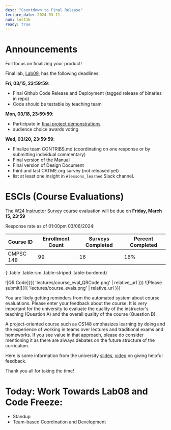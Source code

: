 ```yaml
---
desc: "Countdown to Final Release"
lecture_date: 2024-03-11
num: lect16
ready: true
---
```


# Announcements

Full focus on finalizing your product! 

Final lab, [Lab09](https://ucsb-cs148.github.io/w24/lab/lab09/), has the following deadlines: 

**Fri, 03/15, 23:59:59**: 

* Final Github Code Release and Deployment (tagged release of binaries in repo)
* Code should be testable by teaching team 

**Mon, 03/18, 23:59:59**: 

* Participate in [final project demonstrations](https://ucsb-cs148.github.io/w24/exam/project_presentations/) 
* audience choice awards voting

**Wed, 03/20, 23:59:59**: 
* Finalize team CONTRIBS.md (coordinating on one response or by submitting individual commentary) 
* Final version of the Manual 
* Final version of Design Document 
* third and last CATME.org survey (not released yet) 
* list at least one insight in `#lessons_learned` Slack channel.


# ESCIs (Course Evaluations)

The [W24 Instructor Survey](https://go.blueja.io/4eHwHHUUPkihvYvuwCX0xQ) course evaluation will be due on **Friday, March 15, 23:59**

Response rate as of 01:00pm 03/06/2024:

| Course ID |	Enrollment Count	|Surveys Completed	|Percent Completed|
|-|-|-|-|
| CMPSC 148 	| 99	| 16 |	16% |
{:.table .table-sm .table-striped .table-bordered}

![QR Code]({{ 'lectures/course_eval_QRCode.png' | relative_url }})
![Please submit!]({{ 'lectures/course_evals.png' | relative_url }})

You are likely getting reminders from the automated system about course evaluations. Please enter your feedback about the course.  It is very important for the university to evaluate the quality of the instructor's teaching (Question A) and the overall quality of the course (Question B). 

A project-oriented course such as CS148 emphasizes learning by doing and the experience of working in teams over lectures and traditional exams and homeworks. If you see value in that approach, please do consider mentioning it as there are always debates on the future structure of the curriculum.  

Here is some information from the university [slides](https://docs.google.com/presentation/d/1f-HbQTHngmb9qk92SvPyKSrzToC0B04W4wKCB3FRsFA/edit?usp=sharing), [video](https://gauchocast.hosted.panopto.com/Panopto/Pages/Viewer.aspx?id=3ac7b37e-20a3-44c4-8cb7-b09201873ec3) on giving helpful feedback. 

Thank you all for taking the time!  


# Today: Work Towards Lab08 and Code Freeze: 

* Standup 
* Team-based Coordination and Development
